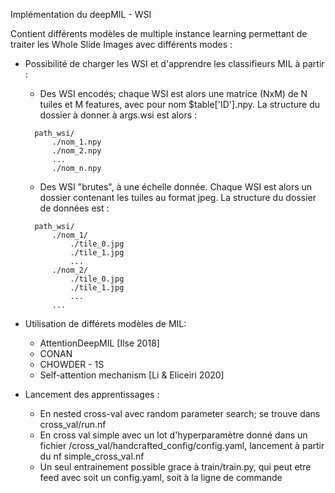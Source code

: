 Implémentation du deepMIL - WSI

Contient différents modèles de multiple instance learning permettant de traiter 
les Whole Slide Images avec différents modes :
* Possibilité de charger les WSI et d'apprendre les classifieurs MIL à partir : 
	* Des WSI encodés; chaque WSI est alors une matrice (NxM) de N tuiles et M features, 
	avec pour nom $table['ID'].npy. La structure du dossier à donner à args.wsi est alors :
  ```
	path_wsi/
		./nom_1.npy
		./nom_2.npy
		...
		./nom_n.npy
  ```

	* Des WSI "brutes", à une échelle donnée. Chaque WSI est alors un dossier contenant 
	les tuiles au format jpeg. La structure du dossier de données est : 
  ```
	path_wsi/
		./nom_1/
			./tile_0.jpg
			./tile_1.jpg
			...
		./nom_2/
			./tile_0.jpg
			./tile_1.jpg
			...
		...
  ```

* Utilisation de différets modèles de MIL:
	* AttentionDeepMIL [Ilse 2018]
	* CONAN
	* CHOWDER - 1S
	* Self-attention mechanism [Li & Eliceiri 2020]

* Lancement des apprentissages :
	* En nested cross-val avec random parameter search; se trouve dans cross_val/run.nf
	* En cross val simple avec un lot d'hyperparamètre donné dans un fichier /cross_val/handcrafted_config/config.yaml,
	lancement à partir du nf simple_cross_val.nf
	* Un seul entrainement possible grace à train/train.py, qui peut etre feed avec soit un config.yaml, soit à la ligne de commande



